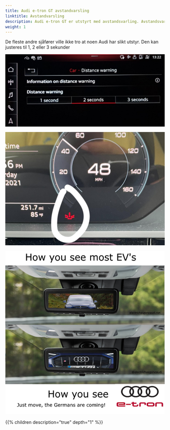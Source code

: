 ```yaml
---
title: Audi e-tron GT avstandvarsling
linktitle: Avstandvarsling
description: Audi e-tron GT er utstyrt med avstandsvarling. Avstandsvarslingen varsler deg når du kjører for nærme bilen foran deg.
weight: 1
---
```

De fleste andre sjåfører ville ikke tro at noen Audi har slikt utstyr. Den kan justeres til 1, 2 eller 3 sekunder

![Avstandsjustering](distanceadjustment.jpg "Du kan justere hvor nærme du må kjøre for å bli advart i MMI")

![Avstandsvarsel](distancewarning.jpg "Et vanlig syn for Audi-sjåfører som får dem til å undre seg")

![Hva andre ser](howothersee.jpg "Hvordan andre ser Audi-sjåfører")


{{% children description="true" depth="1" %}}
